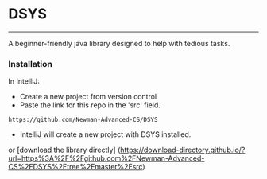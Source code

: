 # DSYS
___
A beginner-friendly java library designed to help with tedious tasks.

### Installation
In IntelliJ:
- Create a new project from version control
- Paste the link for this repo in the 'src' field.
```
https://github.com/Newman-Advanced-CS/DSYS
```
- IntelliJ will create a new project with DSYS installed.

or [download the library directly] (https://download-directory.github.io/?url=https%3A%2F%2Fgithub.com%2FNewman-Advanced-CS%2FDSYS%2Ftree%2Fmaster%2Fsrc)
